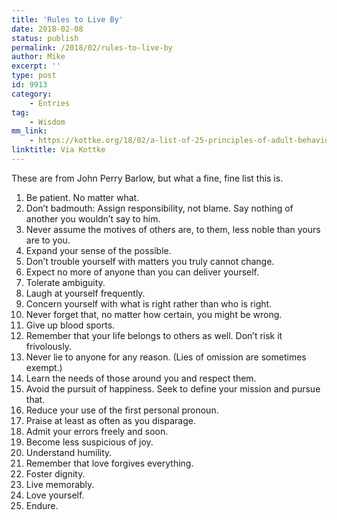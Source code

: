 ```yaml
---
title: 'Rules to Live By'
date: 2018-02-08
status: publish
permalink: /2018/02/rules-to-live-by
author: Mike
excerpt: ''
type: post
id: 9913
category:
    - Entries
tag:
    - Wisdom
mm_link:
    - https://kottke.org/18/02/a-list-of-25-principles-of-adult-behavior-by-john-perry-barlow
linktitle: Via Kottke
---
```

These are from John Perry Barlow, but what a fine, fine list this is.

1. Be patient. No matter what.
2. Don’t badmouth: Assign responsibility, not blame. Say nothing of another you wouldn’t say to him.
3. Never assume the motives of others are, to them, less noble than yours are to you.
4. Expand your sense of the possible.
5. Don’t trouble yourself with matters you truly cannot change.
6. Expect no more of anyone than you can deliver yourself.
7. Tolerate ambiguity.
8. Laugh at yourself frequently.
9. Concern yourself with what is right rather than who is right.
10. Never forget that, no matter how certain, you might be wrong.
11. Give up blood sports.
12. Remember that your life belongs to others as well. Don’t risk it frivolously.
13. Never lie to anyone for any reason. (Lies of omission are sometimes exempt.)
14. Learn the needs of those around you and respect them.
15. Avoid the pursuit of happiness. Seek to define your mission and pursue that.
16. Reduce your use of the first personal pronoun.
17. Praise at least as often as you disparage.
18. Admit your errors freely and soon.
19. Become less suspicious of joy.
20. Understand humility.
21. Remember that love forgives everything.
22. Foster dignity.
23. Live memorably.
24. Love yourself.
25. Endure.